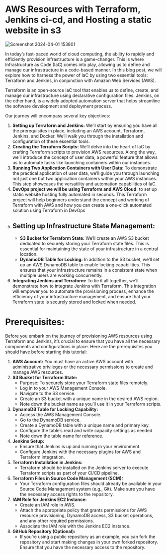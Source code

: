 # AWS Resources with Terraform, Jenkins ci-cd, and Hosting a static website in s3

![Screenshot 2024-04-01 153801](https://github.com/Eric-Kay/petstore_DevSecOps/assets/126447235/dd6a318a-486d-4c41-a497-af0248a31de5)

In today’s fast-paced world of cloud computing, the ability to rapidly and efficiently provision infrastructure is a game-changer. This is where Infrastructure as Code (IaC) comes into play, allowing us to define and manage our infrastructure in a code-based manner. In this blog post, we will explore how to harness the power of IaC by using two essential tools: Terraform and Jenkins, in conjunction with Amazon Web Services (AWS).

Terraform is an open-source IaC tool that enables us to define, create, and manage our infrastructure using declarative configuration files. Jenkins, on the other hand, is a widely adopted automation server that helps streamline the software development and deployment process.

Our journey will encompass several key objectives:
1. __Setting up Terraform and Jenkins:__  We’ll start by ensuring you have all the prerequisites in place, including an AWS account, Terraform, Jenkins, and Docker. We’ll walk you through the installation and configuration of these essential tools.
2. __Creating the Terraform Scripts:__  We’ll delve into the heart of IaC by crafting Terraform scripts to provision AWS resources. Along the way, we’ll introduce the concept of user data, a powerful feature that allows us to automate tasks like launching containers within our instances.
3. __Running Two Application Containers with User Data:__ To demonstrate the practical application of user data, we’ll guide you through launching not just one but two application containers within your AWS instances. This step showcases the versatility and automation capabilities of IaC.
4. __DevOps project we will be using Terraform and AWS Cloud:__  to set up static website hosting fully automated in seconds. This Terraform project will help beginners understand the concept and working of Terraform with AWS and how you can create a one-click automated solution using Terraform in DevOps
5. ## __Setting up Infrastructure State Management:__
   + __S3 Bucket for Terraform State:__  We’ll create an AWS S3 bucket dedicated to securely storing your Terraform state files. This is essential for maintaining the state of your infrastructure in a central location.
   + __DynamoDB Table for Locking:__ In addition to the S3 bucket, we’ll set up an AWS DynamoDB table to enable locking capabilities. This ensures that your infrastructure remains in a consistent state when multiple users are working concurrently.
6. __Integrating Jenkins and Terraform:__ To tie it all together, we’ll demonstrate how to integrate Jenkins with Terraform. This integration will empower you to automate the provisioning process, enhance the efficiency of your infrastructure management, and ensure that your Terraform state is securely stored and locked when needed.

# Prerequisites:
Before you embark on the journey of provisioning AWS resources using Terraform and Jenkins, it’s crucial to ensure that you have all the necessary components and configurations in place. Here are the prerequisites you should have before starting this tutorial:
1. __AWS Account:__ You must have an active AWS account with administrative privileges or the necessary permissions to create and manage AWS resources.
2. __S3 Bucket for Terraform State:__
   + Purpose: To securely store your Terraform state files remotely.
   + Log in to your AWS Management Console.
   + Navigate to the S3 service.
   + Create an S3 bucket with a unique name in the desired AWS region.
   + Note down the bucket name as you’ll use it in your Terraform scripts.
3. __DynamoDB Table for Locking Capability:__
   + Access the AWS Management Console.
   + Go to the DynamoDB service.
   + Create a DynamoDB table with a unique name and primary key.
   + Configure the table’s read and write capacity settings as needed.
   + Note down the table name for reference.
4. __Jenkins Setup:__
   + Ensure that Jenkins is up and running in your environment.
   + Configure Jenkins with the necessary plugins for AWS and Terraform integration.
5. __Terraform Installation in Jenkins:__
   + Terraform should be installed on the Jenkins server to execute Terraform scripts as part of your CI/CD pipeline.
6. __Terraform Files in Source Code Management (SCM):__
   + Your Terraform configuration files should already be available in your Source Code Management system (e.g., Git). Make sure you have the necessary access rights to the repository.
7. __IAM Role for Jenkins EC2 Instance:__
   + Create an IAM role in AWS.
   + Attach the appropriate policy that grants permissions for AWS resource provisioning, DynamoDB access, S3 bucket operations, and any other required permissions.
   + Associate the IAM role with the Jenkins EC2 instance.
8. __GitHub Repository (Optional):__
   + If you’re using a public repository as an example, you can fork the repository and start making changes in your own forked repository. Ensure that you have the necessary access to the repository.
  
